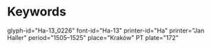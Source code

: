 # Keywords
glyph-id="Ha-13_0226"
font-id="Ha-13"
printer-id="Ha"
printer="Jan Haller"
period="1505–1525"
place="Kraków"
PT plate="172"
